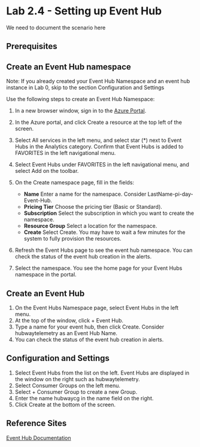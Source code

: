 # Lab 2.4 - Setting up Event Hub
We need to document the scenario here


## Prerequisites


## Create an Event Hub namespace

Note:  If you already created your Event Hub Namespace and an event hub instance in Lab 0, skip to the section Configuration and Settings

Use the following steps to create an Event Hub Namespace:    

1. In a new browser window, sign in to the [Azure Portal][Azure-Portal].

2. In the Azure portal, and click Create a resource at the top left of the screen.
3. Select All services in the left menu, and select star (*) next to Event Hubs in the Analytics category. Confirm that Event Hubs is added to FAVORITES in the left navigational menu.
4. Select Event Hubs under FAVORITES in the left navigational menu, and select Add on the toolbar.
5. On the Create namespace page, fill in the fields:
   * **Name** Enter a name for the namespace. Consider LastName-pi-day-Event-Hub.
   * **Pricing Tier** Choose the pricing tier (Basic or Standard).
   * **Subscription** Select the subscription in which you want to create the namespace.
   * **Resource Group** Select a location for the namespace.
   * **Create** Select Create. You may have to wait a few minutes for the system to fully provision the resources.
6. Refresh the Event Hubs page to see the event hub namespace. You can check the status of the event hub creation in the alerts. 
7. Select the namespace. You see the home page for your Event Hubs namespace in the portal. 

## Create an Event Hub

1.  On the Event Hubs Namespace page, select Event Hubs in the left menu.
2.  At the top of the window, click + Event Hub.
3.  Type a name for your event hub, then click Create.  Consider hubwaytelemetry as an Event Hub Name.
4.  You can check the status of the event hub creation in alerts.
   

## Configuration and Settings


1.  Select Event Hubs from the list on the left.  Event Hubs are displayed in the window on the right such as hubwaytelemetry.
2.  Select Consumer Groups on the left menu.
3.  Select + Consumer Group to create a new Group.
4.  Enter the name hubwaycg in the name field on the right.
5.  Click Create at the bottom of the screen.


## Reference Sites



[Event Hub Documentation][EventHub-Documentation]



[Azure-Portal]: https://portal.azure.com/ 

[EventHub-Documentation]: https://docs.microsoft.com/en-us/azure/event-hubs/
